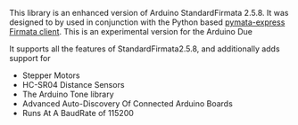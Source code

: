 This library is an enhanced version of Arduino StandardFirmata 2.5.8. It was designed to by used
in conjunction with the Python based [pymata-express Firmata client](https://github.com/MrYsLab/pymata-express).
This is an experimental version for the Arduino Due


It supports all the features of StandardFirmata2.5.8, and additionally adds support for

* Stepper Motors
* HC-SR04 Distance Sensors
* The Arduino Tone library
* Advanced Auto-Discovery Of Connected Arduino Boards
* Runs At A BaudRate of 115200

